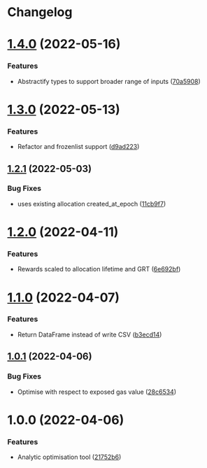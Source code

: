 # Changelog

# [1.4.0](https://github.com/graphprotocol/AllocationOpt.jl/compare/v1.3.0...v1.4.0) (2022-05-16)


### Features

* Abstractify types to support broader range of inputs ([70a5908](https://github.com/graphprotocol/AllocationOpt.jl/commit/70a59082985cf61bb41c1ef425abb2c6cfb1f0f4))

# [1.3.0](https://github.com/graphprotocol/AllocationOpt.jl/compare/v1.2.1...v1.3.0) (2022-05-13)


### Features

* Refactor and frozenlist support ([d9ad223](https://github.com/graphprotocol/AllocationOpt.jl/commit/d9ad22389db14743c8d3952080a518006dbc554a))

## [1.2.1](https://github.com/graphprotocol/AllocationOpt.jl/compare/v1.2.0...v1.2.1) (2022-05-03)


### Bug Fixes

* uses existing allocation created_at_epoch ([11cb9f7](https://github.com/graphprotocol/AllocationOpt.jl/commit/11cb9f7cc2cba39cf42c24b00e7512a043fa4ded))

# [1.2.0](https://github.com/graphprotocol/AllocationOpt.jl/compare/v1.1.0...v1.2.0) (2022-04-11)


### Features

* Rewards scaled to allocation lifetime and GRT ([6e692bf](https://github.com/graphprotocol/AllocationOpt.jl/commit/6e692bf187ac3c460be3af86b7d3985dcb635ed5))

# [1.1.0](https://github.com/graphprotocol/AllocationOpt.jl/compare/v1.0.1...v1.1.0) (2022-04-07)


### Features

* Return DataFrame instead of write CSV ([b3ecd14](https://github.com/graphprotocol/AllocationOpt.jl/commit/b3ecd149f98bb5b8579c23edbbfa2d440873a43e))

## [1.0.1](https://github.com/graphprotocol/AllocationOpt.jl/compare/v1.0.0...v1.0.1) (2022-04-06)


### Bug Fixes

* Optimise with respect to exposed gas value ([28c6534](https://github.com/graphprotocol/AllocationOpt.jl/commit/28c653429f15fbe1f68af16e9f2b50aac7411293))

# 1.0.0 (2022-04-06)


### Features

* Analytic optimisation tool ([21752b6](https://github.com/graphprotocol/AllocationOpt.jl/commit/21752b65942ad81eb941ffd763aefe21d81c11d0))
